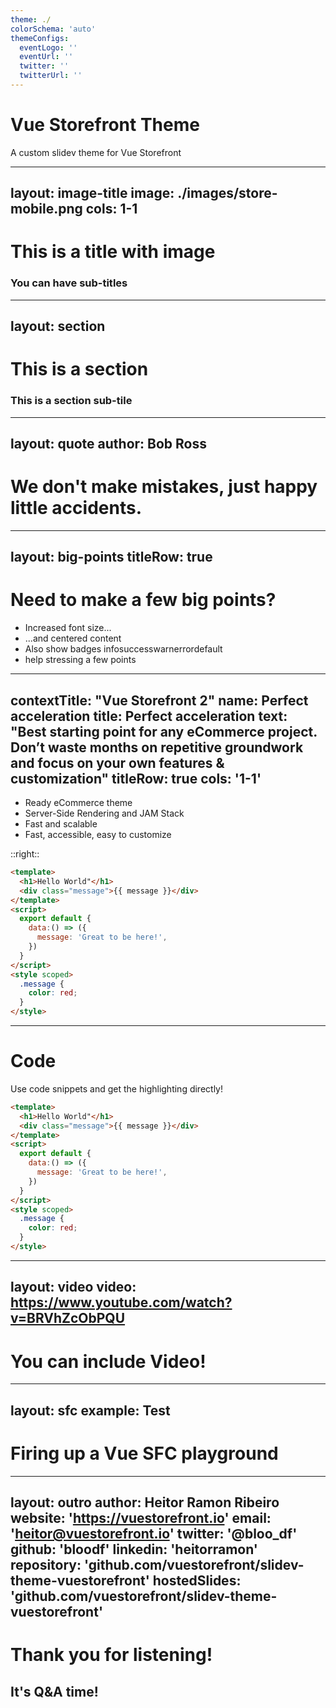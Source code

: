 ```yaml
---
theme: ./
colorSchema: 'auto'
themeConfigs:
  eventLogo: ''
  eventUrl: ''
  twitter: ''
  twitterUrl: ''
---
```


# Vue Storefront Theme

A custom slidev theme for Vue Storefront

---
layout: image-title
image: ./images/store-mobile.png
cols: 1-1
---

# This is a title with image
### You can have sub-titles

---
layout: section
---

# This is a section
### This is a section sub-tile

---
layout: quote
author: Bob Ross
---

# We don't make mistakes, just happy little accidents.

---
layout: big-points
titleRow: true
---
# Need to make a few big points?

- Increased font size...
- ...and centered content
- Also show badges <Badge type="info">info</Badge><Badge type="success">success</Badge><Badge type="warn">warn</Badge><Badge type="error">error</Badge><Badge type="default">default</Badge>
- help stressing a few points

---
contextTitle: "Vue Storefront 2"
name: Perfect acceleration
title: Perfect acceleration
text: "Best starting point for any eCommerce project.
Don’t waste months on repetitive groundwork and focus
on your own features & customization"
titleRow: true
cols: '1-1'
---

- Ready eCommerce theme
- Server-Side Rendering and JAM Stack
- Fast and scalable
- Fast, accessible, easy to customize

::right::

```html
<template>
  <h1>Hello World"</h1>
  <div class="message">{{ message }}</div>
</template>
<script>
  export default {
    data:() => ({
      message: 'Great to be here!',
    })
  }
</script>
<style scoped>
  .message {
    color: red;
  }
</style>
```

---

# Code

Use code snippets and get the highlighting directly!

```html
<template>
  <h1>Hello World"</h1>
  <div class="message">{{ message }}</div>
</template>
<script>
  export default {
    data:() => ({
      message: 'Great to be here!',
    })
  }
</script>
<style scoped>
  .message {
    color: red;
  }
</style>
```

---
layout: video
video: https://www.youtube.com/watch?v=BRVhZcObPQU
---

# You can include Video!

---
layout: sfc
example: Test
---

# Firing up a Vue SFC playground

---
layout: outro
author: Heitor Ramon Ribeiro
website: 'https://vuestorefront.io'
email: 'heitor@vuestorefront.io'
twitter: '@bloo_df'
github: 'bloodf'
linkedin: 'heitorramon'
repository: 'github.com/vuestorefront/slidev-theme-vuestorefront'
hostedSlides: 'github.com/vuestorefront/slidev-theme-vuestorefront'
---

# Thank you for listening!
## It's Q&A time!
